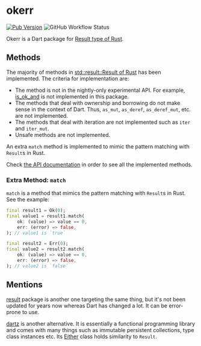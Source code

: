 # okerr

[![Pub Version](https://img.shields.io/pub/v/okerr?label=version&logo=dart&style=flat-square)](https://pub.dev/packages/okerr)
![GitHub Workflow Status](https://img.shields.io/github/workflow/status/erayerdin/okerr/Dart?logo=github&style=flat-square)

Okerr is a Dart package for [Result type of Rust](https://doc.rust-lang.org/std/result/enum.Result.html).

## Methods

The majority of methods in [std::result::Result of Rust](https://doc.rust-lang.org/std/result/enum.Result.html) has been implemented. The criteria for implementation are:

 - The method is not in the nightly-only experimental API. For example, [is_ok_and](https://doc.rust-lang.org/std/result/enum.Result.html#method.is_ok_and) is not implemented in this package.
 - The methods that deal with ownership and borrowing do not make sense in the context of Dart. Thus, `as_mut`, `as_deref`, `as_deref_mut`, etc. are not implemented.
 - The methods that deal with iteration are not implemented such as `iter` and `iter_mut`.
 - Unsafe methods are not implemented.

An extra `match` method is implemented to mimic the pattern matching with `Result`s in Rust.

Check [the API documentation](https://pub.dev/documentation/okerr/latest/) in order to see all the implemented methods.

### Extra Method: `match`

`match` is a method that mimics the pattern matching with `Result`s in Rust. See the example:

```dart
final result1 = Ok(0);
final value1 = result1.match(
    ok: (value) => value == 0,
    err: (error) => false,
); // value1 is `true`

final result2 = Err(0);
final value2 = result2.match(
    ok: (value) => value == 0,
    err: (error) => false,
); // value2 is `false`
```

## Mentions

[result](https://pub.dev/packages/result) package is another one targeting the same thing, but it's not been updated for years now whereas Dart has changed a lot. It can be error-prone to use.

[dartz](https://pub.dev/packages/dartz) is another alternative. It is essentially a functional programming library and comes with many things such as immutable persistent collections, type class instances etc. Its [Either](https://pub.dev/documentation/dartz/latest/dartz/Either-class.html) class holds similarity to `Result`.